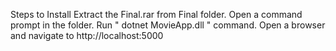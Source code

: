 Steps to Install
    Extract the Final.rar from Final folder.
    Open a command prompt in the folder.
    Run " dotnet MovieApp.dll " command. 
    Open a browser and navigate to http://localhost:5000
